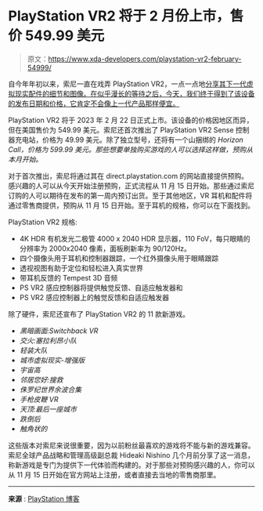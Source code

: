 # PlayStation VR2 将于 2 月份上市，售价 549.99 美元

> 原文：<https://www.xda-developers.com/playstation-vr2-february-54999/>

自今年年初以来，索尼一直在戏弄 PlayStation VR2，一点一点地[分享其下一代虚拟现实配件的细节和图像。在似乎漫长的等待之后，今天，我们终于得到了该设备的发布日期和价格，它肯定不会像上一代产品那样便宜。](https://www.xda-developers.com/sony-next-vr-headset-psvr-2/)

PlayStation VR2 将于 2023 年 2 月 22 日正式上市。该设备的价格因地区而异，但在美国售价为 549.99 美元。索尼还首次推出了 PlayStation VR2 Sense 控制器充电站，价格为 49.99 美元。除了独立型号，还将有一个山捆绑的 *Horizon Call，价格为 599.99 美元。那些想要单独购买游戏的人可以选择这样做，预购从本月开始。*

对于首次推出，索尼将通过其在 direct.playstation.com 的网站直接提供预购。感兴趣的人可以从今天开始注册预购，正式流程从 11 月 15 日开始。那些通过索尼订购的人可以期待在发布的第一周内预订出货。至于其他地区，VR 耳机和配件将通过零售商提供，预购从 11 月 15 日开始。至于耳机的规格，你可以在下面找到。

PlayStation VR2 规格:

*   4K HDR 有机发光二极管 4000 x 2040 HDR 显示器，110 FoV，每只眼睛的分辨率为 2000x2040 像素，面板刷新率为 90/120Hz。
*   四个摄像头用于耳机和控制器跟踪，一个红外摄像头用于眼睛跟踪
*   透视视图有助于定位和轻松进入真实世界
*   带耳机反馈的 Tempest 3D 音频
*   PS VR2 感应控制器将提供触觉反馈、自适应触发器和
*   PS VR2 感应控制器上的触觉反馈和自适应触发器

除了硬件，索尼还宣布了 PlayStation VR2 的 11 款新游戏。

*   *黑暗画面:Switchback VR*
*   *交火:塞拉利昂小队*
*   *轻装大队*
*   *城市虚拟现实-增强版*
*   *宇宙高*
*   *邻居您好:搜救*
*   *侏罗纪世界余波合集*
*   *手枪皮鞭 VR*
*   *天顶:最后一座城市*
*   *跌倒后*
*   *触角状的*

这些版本对索尼来说很重要，因为以前粉丝最喜欢的游戏将不能与新的游戏兼容。索尼全球产品战略和管理高级副总裁 Hideaki Nishino 几个月前分享了这一消息，称新游戏是专门为提供下一代体验而构建的。对于那些对预购感兴趣的人，你可以从 11 月 15 日开始在官方网站上注册，或者直接去当地的零售商那里。

* * *

**来源** : [PlayStation 博客](https://blog.playstation.com/2022/11/02/playstation-vr2-launches-in-february-at-549-99/)